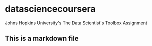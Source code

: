# datasciencecoursera
Johns Hopkins University's The Data Scientist's Toolbox Assignment
## This is a markdown file
